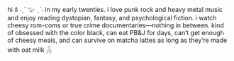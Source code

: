 hi 𖠋 ˗ˏˋ 𓅰 ˎˊ˗ in my early twenties. i love punk rock and heavy metal music and enjoy reading dystopian, fantasy, and psychological fiction. i watch cheesy rom-coms or true crime documentaries—nothing in between. kind of obsessed with the color black, can eat PB&J for days, can’t get enough of cheesy meals, and can survive on matcha lattes as long as they’re made with oat milk 𓃻


<!-- 👋 Hi, I’m @sshasffri
- 👀 I’m interested in reading dystopian, and psychological fiction
- 📫 How to reach me: thaqifahsuffri@gmail.com
- 😄 Pronouns: i'm a female, i'm a woman, i'm a she, i don't get into that mentally ill stuff
- ⚡ Fun fact: my fav color is black! <3 

<!---
sshasffri/sshasffri is a ✨ special ✨ repository because its `README.md` (this file) appears on your GitHub profile.
You can click the Preview link to take a look at your changes.
--->
